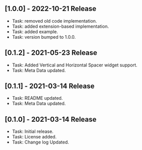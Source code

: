 ## [1.0.0] - 2022-10-21 Release
* Task: removed old code implementation.
* Task: added extension-based implementation.
* Task: added example.
* Task: version bumped to 1.0.0.

## [0.1.2] - 2021-05-23 Release
* Task: Added Vertical and Horizontal Spacer widget support.
* Task: Meta Data updated.

## [0.1.1] - 2021-03-14 Release
* Task: README updated.
* Task: Meta Data updated.

## [0.1.0] - 2021-03-14 Release
* Task: Initial release.
* Task: License added.
* Task: Change log Updated.
